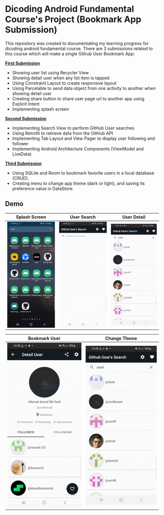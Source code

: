 # Dicoding Android Fundamental Course's Project (Bookmark App Submission)

This repository was created to documentating my learning progress for dicoding android fundamental course. There are 3 submissions related to this course which will make a single Github User Bookmark App:

[**First Submission**](/MySubmission1/)

* Showing user list using Recycler View
* Showing detail user when any list item is tapped
* Using Constraint Layout to create responsive layout
* Using Parcelable to send data object from one activity to another when showing detail user
* Creating share button to share user page url to another app using Explicit Intent
* Implementing splash screen

[**Second Submission**](/MySubmission2/)

* Implementing Search View to perform GitHub User searches
* Using Retrofit to retrieve data from the GitHub API
* Implementing Tab Layout and View Pager to display user following and follower
* Implementing Android Architecture Components (ViewModel and LiveData)

[**Third Submission**](/MySubmission3/)

* Using SQLite and Room to bookmark favorite users in a local database (CRUD).
* Creating menu to change app theme (dark or light), and saving its preference value in DataStore.

## Demo

|Splash Screen|User Search|User Detail|
|--|--|--|
|![](.misc/gif/splash%20screen.gif?raw=true)|![](.misc/gif/user%20search_1.gif?raw=true)|![](.misc/gif/user%20detial.gif?raw=true)|

|Bookmark User|Change Theme|
|--|--|
|![](.misc/gif/favorite%20user.gif?raw=true)|![](.misc/gif/change%20theme.gif?raw=true)|
